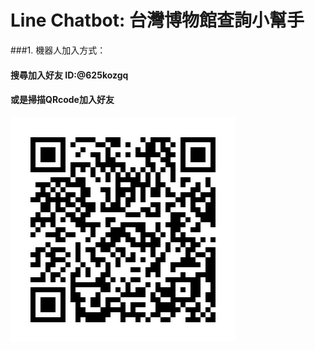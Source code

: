 # Line Chatbot: 台灣博物館查詢小幫手
###1. 機器人加入方式：
#### 搜尋加入好友 ID:@625kozgq
#### 或是掃描QRcode加入好友
![image](https://github.com/pato830729/line/blob/master/625kozgq.png)
